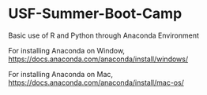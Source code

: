 # USF-Summer-Boot-Camp
Basic use of R and Python through Anaconda Environment

For installing Anaconda on Window,
<https://docs.anaconda.com/anaconda/install/windows/>

For installing Anaconda on Mac,
<https://docs.anaconda.com/anaconda/install/mac-os/>

